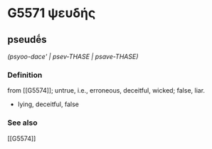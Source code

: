 # G5571 ψευδής

## pseudḗs

_(psyoo-dace' | psev-THASE | psave-THASE)_

### Definition

from [[G5574]]; untrue, i.e., erroneous, deceitful, wicked; false, liar.

- lying, deceitful, false

### See also

[[G5574]]

